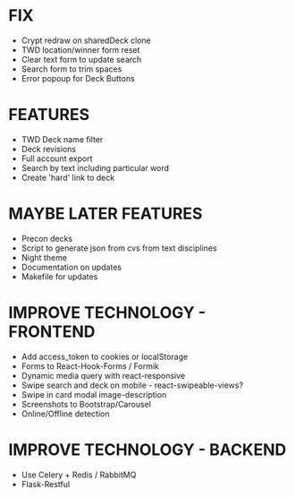 # FIX
* Crypt redraw on sharedDeck clone
* TWD location/winner form reset
* Clear text form to update search
* Search form to trim spaces
* Error popoup for Deck Buttons

# FEATURES
* TWD Deck name filter
* Deck revisions
* Full account export
* Search by text including particular word
* Create 'hard' link to deck

# MAYBE LATER FEATURES
* Precon decks
* Script to generate json from cvs from text disciplines
* Night theme
* Documentation on updates
* Makefile for updates

# IMPROVE TECHNOLOGY - FRONTEND
* Add access_token to cookies or localStorage
* Forms to React-Hook-Forms / Formik
* Dynamic media query with react-responsive
* Swipe search and deck on mobile - react-swipeable-views?
* Swipe in card modal image-description
* Screenshots to Bootstrap/Carousel
* Online/Offline detection

# IMPROVE TECHNOLOGY - BACKEND
* Use Celery + Redis / RabbitMQ
* Flask-Restful
